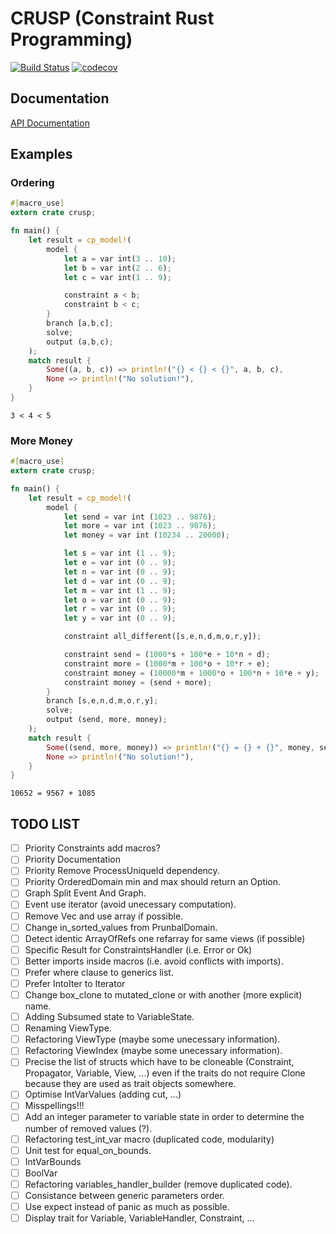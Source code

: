 # CRUSP (Constraint Rust Programming)

[![Build Status](https://travis-ci.org/VincentVigneron/crusp.svg?branch=master)](https://travis-ci.org/VincentVigneron/crusp)
[![codecov](https://codecov.io/gh/VincentVigneron/crusp/branch/master/graph/badge.svg)](https://codecov.io/gh/VincentVigneron/crups)

## Documentation
[API Documentation](https://vincentvigneron.github.io/crusp/)

## Examples

### Ordering
```rust
#[macro_use]
extern crate crusp;

fn main() {
    let result = cp_model!(
        model {
            let a = var int(3 .. 10);
            let b = var int(2 .. 6);
            let c = var int(1 .. 9);

            constraint a < b;
            constraint b < c;
        }
        branch [a,b,c];
        solve;
        output (a,b,c);
    );
    match result {
        Some((a, b, c)) => println!("{} < {} < {}", a, b, c),
        None => println!("No solution!"),
    }
}
```

```
3 < 4 < 5
```

### More Money
```rust
#[macro_use]
extern crate crusp;

fn main() {
    let result = cp_model!(
        model {
            let send = var int (1023 .. 9876);
            let more = var int (1023 .. 9876);
            let money = var int (10234 .. 20000);

            let s = var int (1 .. 9);
            let e = var int (0 .. 9);
            let n = var int (0 .. 9);
            let d = var int (0 .. 9);
            let m = var int (1 .. 9);
            let o = var int (0 .. 9);
            let r = var int (0 .. 9);
            let y = var int (0 .. 9);

            constraint all_different([s,e,n,d,m,o,r,y]);

            constraint send = (1000*s + 100*e + 10*n + d);
            constraint more = (1000*m + 100*o + 10*r + e);
            constraint money = (10000*m + 1000*o + 100*n + 10*e + y);
            constraint money = (send + more);
        }
        branch [s,e,n,d,m,o,r,y];
        solve;
        output (send, more, money);
    );
    match result {
        Some((send, more, money)) => println!("{} = {} + {}", money, send, more),
        None => println!("No solution!"),
    }
}
```

```
10652 = 9567 + 1085
```

## TODO LIST
- [ ] Priority Constraints add macros?
- [ ] Priority Documentation
- [ ] Priority Remove ProcessUniqueId dependency.
- [ ] Priority OrderedDomain min and max should return an Option.
- [ ] Graph Split Event And Graph.
- [ ] Event use iterator (avoid unecessary computation).
- [ ] Remove Vec and use array if possible.
- [ ] Change in\_sorted\_values from PrunbalDomain.
- [ ] Detect identic ArrayOfRefs one refarray for same views (if possible)
- [ ] Specific Result for ConstraintsHandler (i.e. Error or Ok)
- [ ] Better imports inside macros (i.e. avoid conflicts with imports).
- [ ] Prefer where clause to generics list.
- [ ] Prefer IntoIter to Iterator
- [ ] Change box\_clone to mutated\_clone or with another (more explicit) name.
- [ ] Adding Subsumed state to VariableState.
- [ ] Renaming ViewType.
- [ ] Refactoring ViewType (maybe some unecessary information).
- [ ] Refactoring ViewIndex (maybe some unecessary information).
- [ ] Precise the list of structs which have to be cloneable (Constraint, Propagator, Variable, View, ...) even if the traits do not require Clone because they are used as trait objects somewhere.
- [ ] Optimise IntVarValues (adding cut, ...)
- [ ] Misspellings!!!
- [ ] Add an integer parameter to variable state in order to determine the number of removed values (?).
- [ ] Refactoring test\_int\_var macro (duplicated code, modularity)
- [ ] Unit test for equal\_on\_bounds.
- [ ] IntVarBounds
- [ ] BoolVar
- [ ] Refactoring variables\_handler\_builder (remove duplicated code).
- [ ] Consistance between generic parameters order.
- [ ] Use expect instead of panic as much as possible.
- [ ] Display trait for Variable, VariableHandler, Constraint, ...
